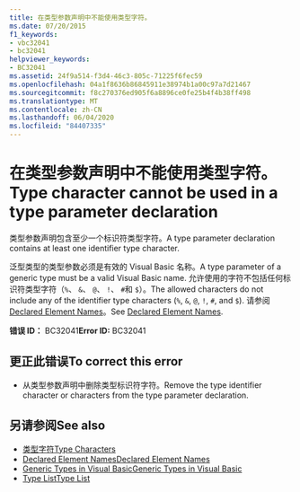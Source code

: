```yaml
---
title: 在类型参数声明中不能使用类型字符。
ms.date: 07/20/2015
f1_keywords:
- vbc32041
- bc32041
helpviewer_keywords:
- BC32041
ms.assetid: 24f9a514-f3d4-46c3-805c-71225f6fec59
ms.openlocfilehash: 04a1f8636b86845911e38974b1a00c97a7d21467
ms.sourcegitcommit: f8c270376ed905f6a8896ce0fe25b4f4b38ff498
ms.translationtype: MT
ms.contentlocale: zh-CN
ms.lasthandoff: 06/04/2020
ms.locfileid: "84407335"
---
```

# <a name="type-character-cannot-be-used-in-a-type-parameter-declaration"></a><span data-ttu-id="a2467-102">在类型参数声明中不能使用类型字符。</span><span class="sxs-lookup"><span data-stu-id="a2467-102">Type character cannot be used in a type parameter declaration</span></span>
<span data-ttu-id="a2467-103">类型参数声明包含至少一个标识符类型字符。</span><span class="sxs-lookup"><span data-stu-id="a2467-103">A type parameter declaration contains at least one identifier type character.</span></span>  
  
 <span data-ttu-id="a2467-104">泛型类型的类型参数必须是有效的 Visual Basic 名称。</span><span class="sxs-lookup"><span data-stu-id="a2467-104">A type parameter of a generic type must be a valid Visual Basic name.</span></span> <span data-ttu-id="a2467-105">允许使用的字符不包括任何标识符类型字符（`%`、 `&`、 `@`、 `!`、 `#`和 `$`）。</span><span class="sxs-lookup"><span data-stu-id="a2467-105">The allowed characters do not include any of the identifier type characters (`%`, `&`, `@`, `!`, `#`, and `$`).</span></span> <span data-ttu-id="a2467-106">请参阅 [Declared Element Names](../programming-guide/language-features/declared-elements/declared-element-names.md)。</span><span class="sxs-lookup"><span data-stu-id="a2467-106">See [Declared Element Names](../programming-guide/language-features/declared-elements/declared-element-names.md).</span></span>  
  
 <span data-ttu-id="a2467-107">**错误 ID：** BC32041</span><span class="sxs-lookup"><span data-stu-id="a2467-107">**Error ID:** BC32041</span></span>  
  
## <a name="to-correct-this-error"></a><span data-ttu-id="a2467-108">更正此错误</span><span class="sxs-lookup"><span data-stu-id="a2467-108">To correct this error</span></span>  
  
- <span data-ttu-id="a2467-109">从类型参数声明中删除类型标识符字符。</span><span class="sxs-lookup"><span data-stu-id="a2467-109">Remove the type identifier character or characters from the type parameter declaration.</span></span>  
  
## <a name="see-also"></a><span data-ttu-id="a2467-110">另请参阅</span><span class="sxs-lookup"><span data-stu-id="a2467-110">See also</span></span>

- [<span data-ttu-id="a2467-111">类型字符</span><span class="sxs-lookup"><span data-stu-id="a2467-111">Type Characters</span></span>](../programming-guide/language-features/data-types/type-characters.md)
- [<span data-ttu-id="a2467-112">Declared Element Names</span><span class="sxs-lookup"><span data-stu-id="a2467-112">Declared Element Names</span></span>](../programming-guide/language-features/declared-elements/declared-element-names.md)
- [<span data-ttu-id="a2467-113">Generic Types in Visual Basic</span><span class="sxs-lookup"><span data-stu-id="a2467-113">Generic Types in Visual Basic</span></span>](../programming-guide/language-features/data-types/generic-types.md)
- [<span data-ttu-id="a2467-114">Type List</span><span class="sxs-lookup"><span data-stu-id="a2467-114">Type List</span></span>](../language-reference/statements/type-list.md)
